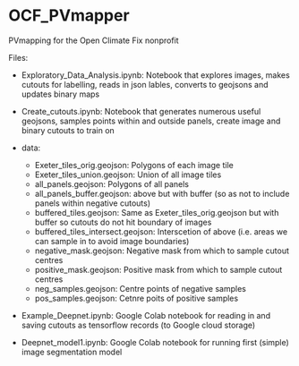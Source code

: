 # OCF_PVmapper
PVmapping for the Open Climate Fix nonprofit

Files:

* Exploratory_Data_Analysis.ipynb: Notebook that explores images, makes cutouts for labelling, reads in json lables, converts to geojsons and updates binary maps
* Create_cutouts.ipynb: Notebook that generates numerous useful geojsons, samples points within and outside panels, create image and binary cutouts to train on
* data:
  * Exeter_tiles_orig.geojson: Polygons of each image tile
  * Exeter_tiles_union.geojson: Union of all image tiles
  * all_panels.geojson: Polygons of all panels
  * all_panels_buffer.geojson: above but with buffer (so as not to include panels within negative cutouts)
  * buffered_tiles.geojson: Same as Exeter_tiles_orig.geojson but with buffer so cutouts do not hit boundary of images
  * buffered_tiles_intersect.geojson: Interscetion of above (i.e. areas we can sample in to avoid image boundaries)
  * negative_mask.geojson: Negative mask from which to sample cutout centres
  * positive_mask.geojson: Positive mask from which to sample cutout centres
  * neg_samples.geojson: Centre points of negative samples
  * pos_samples.geojson: Cetnre poits of positive samples
  
* Example_Deepnet.ipynb: Google Colab notebook for reading in and saving cutouts as tensorflow records (to Google cloud storage)
* Deepnet_model1.ipynb: Google Colab notebook for running first (simple) image segmentation model
  
